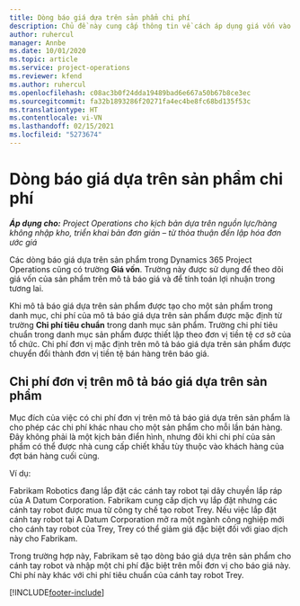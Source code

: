 ```yaml
---
title: Dòng báo giá dựa trên sản phẩm chi phí
description: Chủ đề này cung cấp thông tin về cách áp dụng giá vốn vào mô tả báo giá dựa trên sản phẩm.
author: ruhercul
manager: Annbe
ms.date: 10/01/2020
ms.topic: article
ms.service: project-operations
ms.reviewer: kfend
ms.author: ruhercul
ms.openlocfilehash: c08ac3b0f24dda19489bad6e667a50b67b8ce3ec
ms.sourcegitcommit: fa32b1893286f20271fa4ec4be8fc68bd135f53c
ms.translationtype: HT
ms.contentlocale: vi-VN
ms.lasthandoff: 02/15/2021
ms.locfileid: "5273674"
---
```

# <a name="costing-product-based-quote-lines"></a>Dòng báo giá dựa trên sản phẩm chi phí

_**Áp dụng cho:** Project Operations cho kịch bản dựa trên nguồn lực/hàng không nhập kho, triển khai bản đơn giản – từ thỏa thuận đến lập hóa đơn ước giá_


Các dòng báo giá dựa trên sản phẩm trong Dynamics 365 Project Operations cũng có trường **Giá vốn**. Trường này được sử dụng để theo dõi giá vốn của sản phẩm trên mô tả báo giá và để tính toán lợi nhuận trong tương lai.

Khi mô tả báo giá dựa trên sản phẩm được tạo cho một sản phẩm trong danh mục, chi phí của mô tả báo giá dựa trên sản phẩm được mặc định từ trường **Chi phí tiêu chuẩn** trong danh mục sản phẩm. Trường chi phí tiêu chuẩn trong danh mục sản phẩm được thiết lập theo đơn vị tiền tệ cơ sở của tổ chức. Chi phí đơn vị mặc định trên mô tả báo giá dựa trên sản phẩm được chuyển đổi thành đơn vị tiền tệ bán hàng trên báo giá.

## <a name="unit-cost-on-a-product-based-quote-line"></a>Chi phí đơn vị trên mô tả báo giá dựa trên sản phẩm

Mục đích của việc có chi phí đơn vị trên mô tả báo giá dựa trên sản phẩm là cho phép các chi phí khác nhau cho một sản phẩm cho mỗi lần bán hàng. Đây không phải là một kịch bản điển hình, nhưng đôi khi chi phí của sản phẩm có thể được nhà cung cấp chiết khấu tùy thuộc vào khách hàng của đợt bán hàng cuối cùng.

Ví dụ:

Fabrikam Robotics đang lắp đặt các cánh tay robot tại dây chuyền lắp ráp của A Datum Corporation. Fabrikam cung cấp dịch vụ lắp đặt nhưng các cánh tay robot được mua từ công ty chế tạo robot Trey. Nếu việc lắp đặt cánh tay robot tại A Datum Corporation mở ra một ngành công nghiệp mới cho cánh tay robot của Trey, Trey có thể giảm giá đặc biệt đối với giao dịch này cho Fabrikam.

Trong trường hợp này, Fabrikam sẽ tạo dòng báo giá dựa trên sản phẩm cho cánh tay robot và nhập một chi phí đặc biệt trên mỗi đơn vị cho báo giá này. Chi phí này khác với chi phí tiêu chuẩn của cánh tay robot Trey.


[!INCLUDE[footer-include](../../includes/footer-banner.md)]